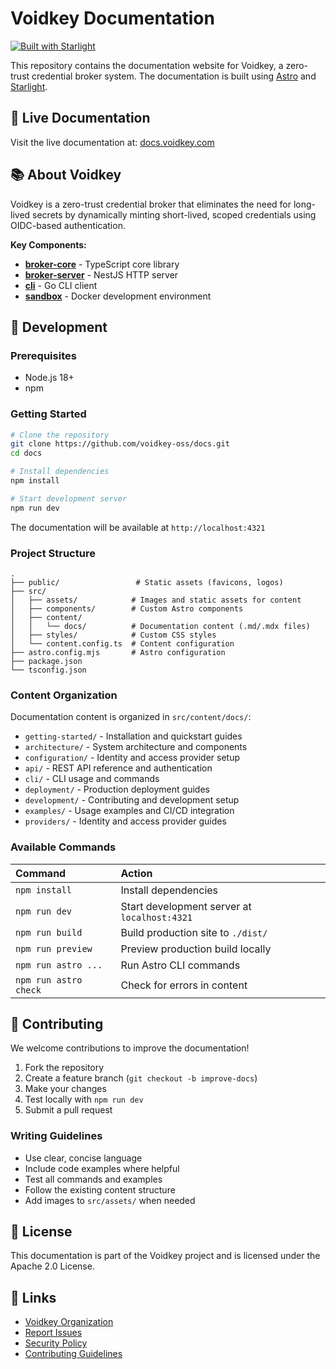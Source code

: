 # Voidkey Documentation

[![Built with Starlight](https://astro.badg.es/v2/built-with-starlight/tiny.svg)](https://starlight.astro.build)

This repository contains the documentation website for Voidkey, a zero-trust credential broker system. The documentation is built using [Astro](https://astro.build/) and [Starlight](https://starlight.astro.build/).

## 🔗 Live Documentation

Visit the live documentation at: [docs.voidkey.com](https://docs.voidkey.com)

## 📚 About Voidkey

Voidkey is a zero-trust credential broker that eliminates the need for long-lived secrets by dynamically minting short-lived, scoped credentials using OIDC-based authentication.

**Key Components:**
- **[broker-core](https://github.com/voidkey-oss/broker-core)** - TypeScript core library
- **[broker-server](https://github.com/voidkey-oss/broker-server)** - NestJS HTTP server
- **[cli](https://github.com/voidkey-oss/cli)** - Go CLI client
- **[sandbox](https://github.com/voidkey-oss/sandbox)** - Docker development environment

## 🚀 Development

### Prerequisites
- Node.js 18+ 
- npm

### Getting Started

```bash
# Clone the repository
git clone https://github.com/voidkey-oss/docs.git
cd docs

# Install dependencies
npm install

# Start development server
npm run dev
```

The documentation will be available at `http://localhost:4321`

### Project Structure

```
.
├── public/                 # Static assets (favicons, logos)
├── src/
│   ├── assets/            # Images and static assets for content
│   ├── components/        # Custom Astro components
│   ├── content/
│   │   └── docs/          # Documentation content (.md/.mdx files)
│   ├── styles/            # Custom CSS styles
│   └── content.config.ts  # Content configuration
├── astro.config.mjs       # Astro configuration
├── package.json
└── tsconfig.json
```

### Content Organization

Documentation content is organized in `src/content/docs/`:

- `getting-started/` - Installation and quickstart guides
- `architecture/` - System architecture and components
- `configuration/` - Identity and access provider setup
- `api/` - REST API reference and authentication
- `cli/` - CLI usage and commands
- `deployment/` - Production deployment guides
- `development/` - Contributing and development setup
- `examples/` - Usage examples and CI/CD integration
- `providers/` - Identity and access provider guides

### Available Commands

| Command                   | Action                                           |
| :------------------------ | :----------------------------------------------- |
| `npm install`             | Install dependencies                            |
| `npm run dev`             | Start development server at `localhost:4321`    |
| `npm run build`           | Build production site to `./dist/`              |
| `npm run preview`         | Preview production build locally                 |
| `npm run astro ...`       | Run Astro CLI commands                          |
| `npm run astro check`     | Check for errors in content                     |

## 📝 Contributing

We welcome contributions to improve the documentation!

1. Fork the repository
2. Create a feature branch (`git checkout -b improve-docs`)
3. Make your changes
4. Test locally with `npm run dev`
5. Submit a pull request

### Writing Guidelines

- Use clear, concise language
- Include code examples where helpful
- Test all commands and examples
- Follow the existing content structure
- Add images to `src/assets/` when needed

## 📄 License

This documentation is part of the Voidkey project and is licensed under the Apache 2.0 License.

## 🔗 Links

- [Voidkey Organization](https://github.com/voidkey-oss)
- [Report Issues](https://github.com/voidkey-oss/.github/issues/new/choose)
- [Security Policy](https://github.com/voidkey-oss/.github/blob/main/SECURITY.md)
- [Contributing Guidelines](https://github.com/voidkey-oss/.github/blob/main/CONTRIBUTING.md)
